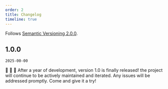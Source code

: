 ```yaml
---
order: 2
title: Changelog
timeline: true
---
```


Follows [Semantic Versioning 2.0.0](http://semver.org/).

## 1.0.0

`2025-00-00`

🎉 🎉 🎉 After a year of development, version 1.0 is finally released! the project will continue to be actively maintained and iterated. Any issues will be addressed promptly. Come and give it a try!
